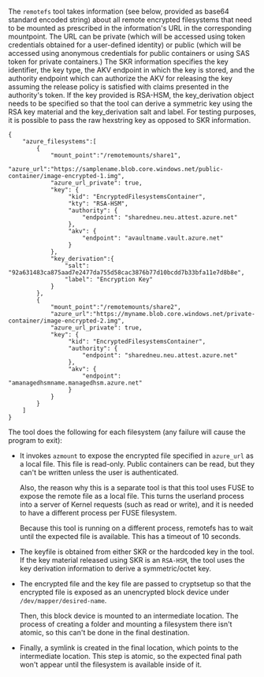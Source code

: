 The ```remotefs``` tool takes information (see below, provided as base64 standard encoded string) 
about all remote encrypted filesystems that need to be mounted as prescribed in 
the information's URL in the corresponding mountpoint. 
The URL can be private (which will be accessed using token credentials obtained for a 
user-defined identity) or public (which will be accessed using anonymous credentials 
for public containers or using SAS token for private containers.) The SKR information specifies 
the key identifier, the key type, the AKV endpoint in which the 
key is stored, and the authority endpoint which can authorize the AKV for releasing 
the key assuming the release policy is satisfied with claims presented in the authority's 
token. If the key provided is RSA-HSM, the key_derivation object needs to be specified so that
the tool can derive a symmetric key using the RSA key material and the key_derivation salt and label.
For testing purposes, it is possible to pass the raw hexstring key as opposed to SKR information.

```
{
    "azure_filesystems":[
        {
            "mount_point":"/remotemounts/share1",
            "azure_url":"https://samplename.blob.core.windows.net/public-container/image-encrypted-1.img",
            "azure_url_private": true,
            "key": {
                 "kid": "EncryptedFilesystemsContainer",
                 "kty": "RSA-HSM",
                 "authority": {
                     "endpoint": "sharedneu.neu.attest.azure.net"
                 },
                 "akv": { 
                     "endpoint": "avaultname.vault.azure.net"
                 }
            },
            "key_derivation":{
                "salt": "92a631483ca875aad7e2477da755d58cac3876b77d10bcdd7b33bfa11e7d8b8e",
                "label": "Encryption Key"
            }            
        },
        {
            "mount_point":"/remotemounts/share2",
            "azure_url":"https://myname.blob.core.windows.net/private-container/image-encrypted-2.img",
            "azure_url_private": true,
            "key": {
                 "kid": "EncryptedFilesystemsContainer",
                 "authority": {
                     "endpoint": "sharedneu.neu.attest.azure.net"
                 },
                 "akv": { 
                     "endpoint": "amanagedhsmname.managedhsm.azure.net"
                 }
            }              
        }
    ]
}
```

The tool does the following for each filesystem (any failure will cause the program to exit):

- It invokes ```azmount``` to expose the encrypted file specified in ``azure_url`` as
  a local file. This file is read-only. Public containers can be read, but they
  can't be written unless the user is authenticated. 

  Also, the reason why this is a separate tool is that this tool uses FUSE to
  expose the remote file as a local file. This turns the userland process into a
  server of Kernel requests (such as read or write), and it is needed to have a
  different process per FUSE filesystem.

  Because this tool is running on a different process, remotefs has to wait
  until the expected file is available. This has a timeout of 10 seconds.

- The keyfile is obtained from either SKR or the hardcoded key in the tool. If
  the key material released using SKR is an `RSA-HSM`, the tool uses the key 
  derivation information to derive a symmetric/octet key.

- The encrypted file and the key file are passed to cryptsetup so that the
  encrypted file is exposed as an unencrypted block device under
  ``/dev/mapper/desired-name``.

  Then, this block device is mounted to an intermediate location. The process of
  creating a folder and mounting a filesystem there isn't atomic, so this can't
  be done in the final destination.

- Finally, a symlink is created in the final location, which points to the
  intermediate location. This step is atomic, so the expected final path won't
  appear until the filesystem is available inside of it.